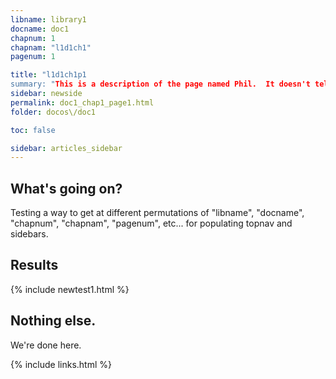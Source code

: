 ```yaml
---
libname: library1
docname: doc1
chapnum: 1
chapnam: "l1d1ch1"
pagenum: 1

title: "l1d1ch1p1
summary: "This is a description of the page named Phil.  It doesn't tell you much, and you shouldn't trust what it does tell you."
sidebar: newside
permalink: doc1_chap1_page1.html
folder: docos\/doc1

toc: false

sidebar: articles_sidebar
---
```


## What's going on?

Testing a way to get at different permutations of "libname", "docname", "chapnum", "chapnam", "pagenum", etc... for populating topnav and sidebars.

## Results

{% include newtest1.html %}


## Nothing else.

We're done here.



{% include links.html %}
